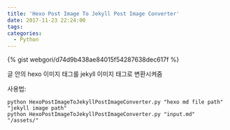```yaml
---
title: 'Hexo Post Image To Jekyll Post Image Converter'
date: 2017-11-23 22:24:00
tags:
categories:
  - Python
---
```


{% gist webgori/d74d9b438ae84015f54287638dec617f %}

글 안의 hexo 이미지 태그를 jekyll 이미지 태그로 변환시켜줌

사용법:
```
python HexoPostImageToJekyllPostImageConverter.py "hexo md file path" "jekyll image path"
python HexoPostImageToJekyllPostImageConverter.py "input.md" "/assets/"
```